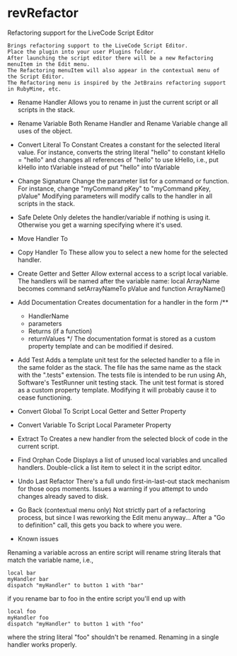 # revRefactor
Refactoring support for the LiveCode Script Editor

    Brings refactoring support to the LiveCode Script Editor.
    Place the plugin into your user Plugins folder.
    After launching the script editor there will be a new Refactoring menuItem in the Edit menu.
    The Refactoring menuItem will also appear in the contextual menu of the Script Editor.
    The Refactoring menu is inspired by the JetBrains refactoring support in RubyMine, etc.

* Rename Handler
    Allows you to rename in just the current script or all scripts in the stack.

* Rename Variable
    Both Rename Handler and Rename Variable change all uses of the object.

* Convert Literal To Constant
    Creates a constant for the selected literal value.
    For instance, converts the string literal "hello" to
    constant kHello = "hello"
    and changes all references of "hello" to use kHello, i.e.,
      put kHello into tVariable
    instead of
      put "hello" into tVariable

* Change Signature
    Change the parameter list for a command or function.
    For instance, change "myCommand pKey" to "myCommand pKey, pValue"
    Modifying parameters will modify calls to the handler in all scripts in the stack.

* Safe Delete
    Only deletes the handler/variable if nothing is using it.
    Otherwise you get a warning specifying where it's used.

* Move Handler To
* Copy Handler To
    These allow you to select a new home for the selected handler.

* Create Getter and Setter
    Allow external access to a script local variable.
    The handlers will be named after the variable name:
    local ArrayName
    becomes
      command setArrayNameTo pValue
    and
      function ArrayName()

* Add Documentation
    Creates documentation for a handler in the form
    /**
    * HandlerName
    * parameters
    * Returns (if a function)
    * returnValues
    */
    The documentation format is stored as a custom property template and can be modified if desired.

* Add Test
    Adds a template unit test for the selected handler to a file in the same folder as the stack.
    The file has the same name as the stack with the ".tests" extension.
    The tests file is intended to be run using Ah, Software's TestRunner unit testing stack.
    The unit test format is stored as a custom property template.
    Modifying it will probably cause it to cease functioning.

* Convert Global To
    Script Local
    Getter and Setter
    Property

* Convert Variable To
    Script Local
    Parameter
    Property

* Extract To
    Creates a new handler from the selected block of code in the current script.

* Find Orphan Code
    Displays a list of unused local variables and uncalled handlers.
    Double-click a list item to select it in the script editor.

* Undo Last Refactor
    There's a full undo first-in-last-out stack mechanism for those oops moments.
    Issues a warning if you attempt to undo changes already saved to disk.

* Go Back (contextual menu only)
    Not strictly part of a refactoring process, but since I was reworking the Edit menu anyway...
    After a "Go to definition" call, this gets you back to where you were.

* Known issues

Renaming a variable across an entire script will rename string literals that match the variable name, i.e.,

    local bar
    myHandler bar
    dispatch "myHandler" to button 1 with "bar"

if you rename bar to foo in the entire script you'll end up with

    local foo
    myHandler foo
    dispatch "myHandler" to button 1 with "foo"

where the string literal "foo" shouldn't be renamed.
Renaming in a single handler works properly.

    
